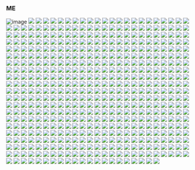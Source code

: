### ME

![image]({https://img.shields.io/badge/Google%20Analytics-E37400?style=for-the-badge&logo=google%20analytics&logoColor=white}) <img src="{https://img.shields.io/badge/ChatGPT-74aa9c?style=for-the-badge&logo=openai&logoColor=white}" /> <img src="{https://img.shields.io/badge/github%20copilot-000000?style=for-the-badge&logo=githubcopilot&logoColor=white}" /> <img src="{https://img.shields.io/badge/Google%20Gemini-8E75B2?style=for-the-badge&logo=googlegemini&logoColor=white}" /> <img src="{https://img.shields.io/badge/PyTorch-EE4C2C?style=for-the-badge&logo=pytorch&logoColor=white}" /> <img src="{https://img.shields.io/badge/Coinbase-0052FF?style=for-the-badge&logo=Coinbase&logoColor=white}" /> <img src="{https://img.shields.io/badge/Blogger-FF5722?style=for-the-badge&logo=blogger&logoColor=white}" /> <img src="{https://img.shields.io/badge/Wordpress-21759B?style=for-the-badge&logo=wordpress&logoColor=white}" /> <img src="{https://img.shields.io/badge/Code%20Climate-000000?style=for-the-badge&logo=Code%20Climate&logoColor=white}" /> <img src="{https://img.shields.io/badge/Gmail-D14836?style=for-the-badge&logo=gmail&logoColor=white}" /> <img src="{https://img.shields.io/badge/icq_new-black?style=for-the-badge&logo=icq&logolColor=42F425}" /> <img src="{https://img.shields.io/badge/matrix-000000?style=for-the-badge&logo=Matrix&logoColor=white}" /> <img src="{https://img.shields.io/badge/Messenger-00B2FF?style=for-the-badge&logo=messenger&logoColor=white}" /> <img src="{https://img.shields.io/badge/Microsoft_Outlook-0078D4?style=for-the-badge&logo=microsoft-outlook&logoColor=white}" /> <img src="{https://img.shields.io/badge/proton%20mail-6D4AFF?style=for-the-badge&logo=protonmail&logoColor=white}" /> <img src="{https://img.shields.io/badge/Signal-%23039BE5.svg?&style=for-the-badge&logo=Signal&logoColor=white}" /> <img src="{https://img.shields.io/badge/Telegram-2CA5E0?style=for-the-badge&logo=telegram&logoColor=white}" /> <img src="{https://img.shields.io/badge/Tencent_QQ-EB1923?style=for-the-badge&logo=TencentQQ&logoColor=white}" /> <img src="{https://img.shields.io/badge/WeChat-07C160?style=for-the-badge&logo=wechat&logoColor=white}" /> <img src="{https://img.shields.io/badge/website-000000?style=for-the-badge&logo=About.me&logoColor=white}" /> <img src="{https://img.shields.io/badge/WhatsApp-25D366?style=for-the-badge&logo=whatsapp&logoColor=white}" /> <img src="{https://img.shields.io/badge/Alibaba_Cloud-FF6A00?style=for-the-badge&logo=alibabacloud&logoColor=white}" /> <img src="{https://img.shields.io/badge/Amazon_AWS-FF9900?style=for-the-badge&logo=amazonaws&logoColor=white}" /> <img src="{https://img.shields.io/badge/Azure_DevOps-0078D7?style=for-the-badge&logo=azure-devops&logoColor=white}" /> <img src="{https://img.shields.io/badge/Azure_Functions-0062AD?style=for-the-badge&logo=azure-functions&logoColor=white}" /> <img src="{https://img.shields.io/badge/Cloudflare-F38020?style=for-the-badge&logo=Cloudflare&logoColor=white}" /> <img src="{https://img.shields.io/badge/Cloudflare%20Pages-F38020?style=for-the-badge&logo=Cloudflare%20Pages&logoColor=white}" /> <img src="{https://img.shields.io/badge/Codemagic-F45E3F?style=for-the-badge&logo=Codemagic&logoColor=white}" /> <img src="{https://img.shields.io/badge/Codeship-004466?style=for-the-badge&logo=Codeship&logoColor=white}" /> <img src="{https://img.shields.io/badge/Glitch-2800ff?style=for-the-badge&logo=glitch&logoColor=white}" /> <img src="{https://img.shields.io/badge/Google_Cloud-4285F4?style=for-the-badge&logo=google-cloud&logoColor=white}" /> <img src="{https://img.shields.io/badge/IBM%20Cloud-1261FE?style=for-the-badge&logo=IBM%20Cloud&logoColor=white}" /> <img src="{https://img.shields.io/badge/iCloud-3693F3?style=for-the-badge&logo=iCloud&logoColor=white}" /> <img src="{https://img.shields.io/badge/microsoft%20azure-0089D6?style=for-the-badge&logo=microsoft-azure&logoColor=white}" /> <img src="{https://img.shields.io/badge/Oracle-F80000?style=for-the-badge&logo=oracle&logoColor=black}" /> <img src="{https://img.shields.io/badge/Bitcoin-000000?style=for-the-badge&logo=bitcoin&logoColor=white}" /> <img src="{https://img.shields.io/badge/Binance-FCD535?style=for-the-badge&logo=binance&logoColor=000}" /> <img src="{https://img.shields.io/badge/Ethereum-3C3C3D?style=for-the-badge&logo=Ethereum&logoColor=white}" /> <img src="{https://img.shields.io/badge/dogecoin-C2A633?style=for-the-badge&logo=dogecoin&logoColor=white}" /> <img src="{https://img.shields.io/badge/Microsoft%20SQL%20Server-CC2927?style=for-the-badge&logo=microsoft%20sql%20server&logoColor=white}" /> <img src="{https://img.shields.io/badge/MongoDB-4EA94B?style=for-the-badge&logo=mongodb&logoColor=white}" /> <img src="{https://img.shields.io/badge/MySQL-005C84?style=for-the-badge&logo=mysql&logoColor=white}" /> <img src="{https://img.shields.io/badge/Sqlite-003B57?style=for-the-badge&logo=sqlite&logoColor=white}" /> <img src="{https://img.shields.io/badge/Oracle-F80000?style=for-the-badge&logo=Oracle&logoColor=white}" /> <img src="{https://img.shields.io/badge/PocketBase-B8DBE4?style=for-the-badge&logo=PocketBase&logoColor=white}" /> <img src="{https://img.shields.io/badge/PostgreSQL-316192?style=for-the-badge&logo=postgresql&logoColor=white}" /> <img src="{https://img.shields.io/badge/Adobe%20after%20affects-CF96FD?style=for-the-badge&logo=Adobe%20after%20effects&logoColor=393665}" /> <img src="{https://img.shields.io/badge/Adobe%20Creative%20Cloud-DA1F26?style=for-the-badge&logo=Adobe%20Creative%20Cloud&logoColor=white}" /> <img src="{https://img.shields.io/badge/Adobe%20Illustrator-FF9A00?style=for-the-badge&logo=adobe%20illustrator&logoColor=white}" /> <img src="{https://img.shields.io/badge/Adobe%20Photoshop-31A8FF?style=for-the-badge&logo=Adobe%20Photoshop&logoColor=black}" /> <img src="{https://img.shields.io/badge/Adobe%20Premiere%20Pro-9999FF?style=for-the-badge&logo=Adobe%20Premiere%20Pro&logoColor=white}" /> <img src="{https://img.shields.io/badge/Adobe%20XD-470137?style=for-the-badge&logo=Adobe%20XD&logoColor=#FF61F6}" /> <img src="{https://img.shields.io/badge/blender-%23F5792A.svg?style=for-the-badge&logo=blender&logoColor=white}" /> <img src="{https://img.shields.io/badge/Canva-%2300C4CC.svg?&style=for-the-badge&logo=Canva&logoColor=white}" /> <img src="{https://img.shields.io/badge/gimp-5C5543?style=for-the-badge&logo=gimp&logoColor=white}" /> <img src="{https://img.shields.io/badge/Krita-203759?style=for-the-badge&logo=krita&logoColor=EEF37B}" /> <img src="{https://img.shields.io/badge/Pexels-05A081?style=for-the-badge&logo=pexels&logoColor=white}" /> <img src="{https://img.shields.io/badge/Codecademy-FFF0E5?style=for-the-badge&logo=codecademy&logoColor=303347}" /> <img src="{https://img.shields.io/badge/Duolingo-58CC02?style=for-the-badge&logo=Duolingo&logoColor=white}" /> <img src="{https://img.shields.io/badge/gitignore%20io-204ECF?style=for-the-badge&logo=gitignoredotio&logoColor=white}" /> <img src="{https://img.shields.io/badge/HTML%20Academy-302683?style=for-the-badge&logo=HTML%20Academy&logoColor=white}" /> <img src="{https://img.shields.io/badge/Microsoft%20Academic-2D9FD9?style=for-the-badge&logo=Microsoft%20Academic&logoColor=white}" /> <img src="{https://img.shields.io/badge/Slideshare-0077B5?style=for-the-badge&logo=slideshare&logoColor=white}" /> <img src="{https://img.shields.io/badge/Udemy-EC5252?style=for-the-badge&logo=Udemy&logoColor=white}" /> <img src="{https://img.shields.io/badge/Databricks-FF3621?style=for-the-badge&logo=Databricks&logoColor=white}" /> <img src="{https://img.shields.io/badge/dbt-FF694B?style=for-the-badge&logo=dbt&logoColor=white}" /> <img src="{https://img.shields.io/badge/Burger%20King-D62300?style=for-the-badge&logo=Burger%20King&logoColor=white}" /> <img src="{https://img.shields.io/badge/KFC-F40027?style=for-the-badge&logo=kfc&logoColor=white}" /> <img src="{https://img.shields.io/badge/McDonald's-FBC817?style=for-the-badge&logo=McDonald's&logoColor=white}" /> <img src="{https://img.shields.io/badge/Uber_Eats-5FB709?style=for-the-badge&logo=uber-eats&logoColor=white}" /> <img src="{https://img.shields.io/badge/.NET-512BD4?style=for-the-badge&logo=dotnet&logoColor=white}" /> <img src="{https://img.shields.io/badge/Alpine%20JS-8BC0D0?style=for-the-badge&logo=alpinedotjs&logoColor=black}" /> <img src="{https://img.shields.io/badge/Docker-2CA5E0?style=for-the-badge&logo=docker&logoColor=white}" /> <img src="{https://img.shields.io/badge/Django-092E20?style=for-the-badge&logo=django&logoColor=green}" /> <img src="{https://img.shields.io/badge/django%20rest-ff1709?style=for-the-badge&logo=django&logoColor=white}" /> <img src="{https://img.shields.io/badge/Electron-2B2E3A?style=for-the-badge&logo=electron&logoColor=9FEAF9}" /> <img src="{https://img.shields.io/badge/firebase-ffca28?style=for-the-badge&logo=firebase&logoColor=black}" /> <img src="{https://img.shields.io/badge/Flask-000000?style=for-the-badge&logo=flask&logoColor=white}" /> <img src="{https://img.shields.io/badge/GitHub%20Pages-222222?style=for-the-badge&logo=GitHub%20Pages&logoColor=white}" /> <img src="{https://img.shields.io/badge/Godot-478CBF?style=for-the-badge&logo=GodotEngine&logoColor=white}" /> <img src="{https://img.shields.io/badge/JSS-F7DF1E?style=for-the-badge&logo=JSS&logoColor=white}" /> <img src="{https://img.shields.io/badge/Markdown-000000?style=for-the-badge&logo=markdown&logoColor=white}" /> <img src="{https://img.shields.io/badge/Microsoft-666666?style=for-the-badge&logo=microsoft&logoColor=white}" /> <img src="{https://img.shields.io/badge/Node%20js-339933?style=for-the-badge&logo=nodedotjs&logoColor=white}" /> <img src="{https://img.shields.io/badge/OpenCV-27338e?style=for-the-badge&logo=OpenCV&logoColor=white}" /> <img src="{https://img.shields.io/badge/OpenGL-FFFFFF?style=for-the-badge&logo=opengl}" /> <img src="{https://img.shields.io/badge/OpenJDK-ED8B00?style=for-the-badge&logo=openjdk&logoColor=white}" /> <img src="{https://img.shields.io/badge/Phoenix%20Framework-FD4F00?style=for-the-badge&logo=phoenixframework&logoColor=fff}" /> <img src="{https://img.shields.io/badge/p5%20js-ED225D?style=for-the-badge&logo=p5dotjs&logoColor=white}" /> <img src="{https://img.shields.io/badge/Unity-100000?style=for-the-badge&logo=unity&logoColor=white}" /> <img src="{https://img.shields.io/badge/-Unreal%20Engine-313131?style=for-the-badge&logo=unreal-engine&logoColor=white}" /> <img src="{https://img.shields.io/badge/amazon%20pay-F79114?style=for-the-badge&logo=amazon%20pay&logoColor=white}" /> <img src="{https://img.shields.io/badge/apple%20pay-007AFF?style=for-the-badge&logo=apple%20pay&logoColor=white}" /> <img src="{https://img.shields.io/badge/MasterCard-EB001B?style=for-the-badge&logo=MasterCard&logoColor=white}" /> <img src="{https://img.shields.io/badge/Patreon-F96854?style=for-the-badge&logo=patreon&logoColor=white}" /> <img src="{https://img.shields.io/badge/PayPal-00457C?style=for-the-badge&logo=paypal&logoColor=white}" /> <img src="{https://img.shields.io/badge/sponsor-30363D?style=for-the-badge&logo=GitHub-Sponsors&logoColor=#white}" /> <img src="{https://img.shields.io/badge/Battle.net-000?style=for-the-badge&logo=battle.net&logoColor=148EFF}" /> <img src="{https://img.shields.io/badge/Counter_Strike-000000?style=for-the-badge&logo=counter-strike&logoColor=white}" /> <img src="{https://img.shields.io/badge/Epic%20Games-313131?style=for-the-badge&logo=Epic%20Games&logoColor=white}" /> <img src="{https://img.shields.io/badge/FIFA-B7312F?style=for-the-badge&logo=fifa&logoColor=white}" /> <img src="{https://img.shields.io/badge/Itch.io-FA5C5C?style=for-the-badge&logo=itchdotio&logoColor=white}" /> <img src="{https://img.shields.io/badge/Origin-F56C2D?style=for-the-badge&logo=origin&logoColor=white}" /> <img src="{https://img.shields.io/badge/Nintendo_3DS-D12228?style=for-the-badge&logo=nintendo-3ds&logoColor=white}" /> <img src="{https://img.shields.io/badge/Nintendo_Switch-E60012?style=for-the-badge&logo=nintendo-switch&logoColor=white}" /> <img src="{https://img.shields.io/badge/PlayStation-003791?style=for-the-badge&logo=playstation&logoColor=white}" /> <img src="{https://img.shields.io/badge/Republic%20of%20Gamers-FF0029?style=for-the-badge&logo=Republic%20of%20Gamers&logoColor=white}" /> <img src="{https://img.shields.io/badge/Riot_Games-D32936?style=for-the-badge&logo=riot-games&logoColor=white}" /> <img src="{https://img.shields.io/badge/Steam-000000?style=for-the-badge&logo=steam&logoColor=white}" /> <img src="{https://img.shields.io/badge/Valorant-fa4454?style=for-the-badge&logo=valorant&logoColor=white}" /> <img src="{https://img.shields.io/badge/Xbox-107C10?style=for-the-badge&logo=xbox&logoColor=white}" /> <img src="{https://img.shields.io/badge/Discord-5865F2?style=for-the-badge&logo=discord&logoColor=white}" /> <img src="{https://img.shields.io/badge/Google%20Meet-00897B?style=for-the-badge&logo=google-meet&logoColor=white}" /> <img src="{https://img.shields.io/badge/Microsoft_Teams-6264A7?style=for-the-badge&logo=microsoft-teams&logoColor=white}" /> <img src="{https://img.shields.io/badge/Skype-00AFF0?style=for-the-badge&logo=skype&logoColor=white}" /> <img src="{https://img.shields.io/badge/TeamSpeak-2580C3?style=for-the-badge&logo=teamspeak&logoColor=white}" /> <img src="{https://img.shields.io/badge/Zoom-2D8CFF?style=for-the-badge&logo=zoom&logoColor=white}" /> <img src="{https://img.shields.io/badge/Android_Studio-3DDC84?style=for-the-badge&logo=android-studio&logoColor=white}" /> <img src="{https://img.shields.io/badge/Notepad++-90E59A.svg?style=for-the-badge&logo=notepad%2B%2B&logoColor=black}" /> <img src="{http://img.shields.io/badge/-PHPStorm-181717?style=for-the-badge&logo=phpstorm&logoColor=white}" /> <img src="{https://img.shields.io/badge/PyCharm-000000.svg?&style=for-the-badge&logo=PyCharm&logoColor=white}" /> <img src="{https://img.shields.io/badge/VSCode-0078D4?style=for-the-badge&logo=visual%20studio%20code&logoColor=white}" /> <img src="{https://img.shields.io/badge/Visual_Studio-5C2D91?style=for-the-badge&logo=visual%20studio&logoColor=white}" /> <img src="{https://img.shields.io/badge/Visual_Studio_Code-0078D4?style=for-the-badge&logo=visual%20studio%20code&logoColor=white}" /> <img src="{https://img.shields.io/badge/Editor%20Config-E0EFEF?style=for-the-badge&logo=editorconfig&logoColor=000}" /> <img src="{https://img.shields.io/badge/C-00599C?style=for-the-badge&logo=c&logoColor=white}" /> <img src="{https://img.shields.io/badge/C%23-239120?style=for-the-badge&logo=csharp&logoColor=white}" /> <img src="{https://img.shields.io/badge/C%2B%2B-00599C?style=for-the-badge&logo=c%2B%2B&logoColor=white}" /> <img src="{https://img.shields.io/badge/CSS3-1572B6?style=for-the-badge&logo=css3&logoColor=white}" /> <img src="{https://img.shields.io/badge/Go-00ADD8?style=for-the-badge&logo=go&logoColor=white}" /> <img src="{https://img.shields.io/badge/HTML5-E34F26?style=for-the-badge&logo=html5&logoColor=white}" /> <img src="{https://img.shields.io/badge/%3C/%3E%20htmx-3D72D7?style=for-the-badge&logo=mysl&logoColor=white}" /> <img src="{https://img.shields.io/badge/JavaScript-323330?style=for-the-badge&logo=javascript&logoColor=F7DF1E}" /> <img src="{https://img.shields.io/badge/json-5E5C5C?style=for-the-badge&logo=json&logoColor=white}" /> <img src="{https://img.shields.io/badge/Lua-2C2D72?style=for-the-badge&logo=lua&logoColor=white}" /> <img src="{https://img.shields.io/badge/PHP-777BB4?style=for-the-badge&logo=php&logoColor=white}" /> <img src="{https://img.shields.io/badge/Python-FFD43B?style=for-the-badge&logo=python&logoColor=blue}" /> <img src="{https://img.shields.io/badge/Ruby-CC342D?style=for-the-badge&logo=ruby&logoColor=white}" /> <img src="{https://img.shields.io/badge/Scratch-4D97FF?style=for-the-badge&logo=Scratch&logoColor=white}" /> <img src="{https://img.shields.io/badge/TypeScript-007ACC?style=for-the-badge&logo=typescript&logoColor=white}" /> <img src="{https://img.shields.io/badge/Microsoft_Access-A4373A?style=for-the-badge&logo=microsoft-access&logoColor=white}" /> <img src="{https://img.shields.io/badge/Microsoft_Excel-217346?style=for-the-badge&logo=microsoft-excel&logoColor=white}" /> <img src="{https://img.shields.io/badge/Microsoft_Office-D83B01?style=for-the-badge&logo=microsoft-office&logoColor=white}" /> <img src="{https://img.shields.io/badge/Microsoft_PowerPoint-B7472A?style=for-the-badge&logo=microsoft-powerpoint&logoColor=white}" /> <img src="{https://img.shields.io/badge/Microsoft_Word-2B579A?style=for-the-badge&logo=microsoft-word&logoColor=white}" /> <img src="{https://img.shields.io/badge/Obsidian-483699?style=for-the-badge&logo=Obsidian&logoColor=white}" /> <img src="{https://img.shields.io/badge/Alpine_Linux-0D597F?style=for-the-badge&logo=alpine-linux&logoColor=white}" /> <img src="{https://img.shields.io/badge/Android-3DDC84?style=for-the-badge&logo=android&logoColor=white}" /> <img src="{https://img.shields.io/badge/Arch_Linux-1793D1?style=for-the-badge&logo=arch-linux&logoColor=white}" /> <img src="{https://img.shields.io/badge/Artix_Linux-10A0CC?style=for-the-badge&logo=artix-linux&logoColor=white}" /> <img src="{https://img.shields.io/badge/iOS-000000?style=for-the-badge&logo=ios&logoColor=white}" /> <img src="{https://img.shields.io/badge/Linux-FCC624?style=for-the-badge&logo=linux&logoColor=black}" /> <img src="{https://img.shields.io/badge/mac%20os-000000?style=for-the-badge&logo=apple&logoColor=white}" /> <img src="{https://img.shields.io/badge/Ubuntu-E95420?style=for-the-badge&logo=ubuntu&logoColor=white}" /> <img src="{https://img.shields.io/badge/Windows-0078D6?style=for-the-badge&logo=windows&logoColor=white}" /> <img src="{https://img.shields.io/badge/Windows_95-008080?style=for-the-badge&logo=windows-95&logoColor=white}" /> <img src="{https://img.shields.io/badge/Windows_XP-003399?style=for-the-badge&logo=windows-xp&logoColor=white}" /> <img src="{https://img.shields.io/badge/Windows_11-0078d4?style=for-the-badge&logo=windows-11&logoColor=white}" /> <img src="{https://img.shields.io/badge/Wireshark-1679A7?style=for-the-badge&logo=Wireshark&logoColor=white}" /> <img src="{https://img.shields.io/badge/Facebook-1877F2?style=for-the-badge&logo=facebook&logoColor=white}" /> <img src="{https://img.shields.io/badge/GitHub-100000?style=for-the-badge&logo=github&logoColor=white}" /> <img src="{https://img.shields.io/badge/GitLab-330F63?style=for-the-badge&logo=gitlab&logoColor=white}" /> <img src="{https://img.shields.io/badge/Iconfinder-1A1B1F?style=for-the-badge&logo=Iconfinder&logoColor=white}" /> <img src="{https://img.shields.io/badge/Instagram-E4405F?style=for-the-badge&logo=instagram&logoColor=white}" /> <img src="{https://img.shields.io/badge/LinkedIn-0077B5?style=for-the-badge&logo=linkedin&logoColor=white}" /> <img src="{https://img.shields.io/badge/Pinterest-%23E60023.svg?&style=for-the-badge&logo=Pinterest&logoColor=white}" /> <img src="{https://img.shields.io/badge/Quora-%23B92B27.svg?&style=for-the-badge&logo=Quora&logoColor=white}" /> <img src="{https://img.shields.io/badge/Reddit-FF4500?style=for-the-badge&logo=reddit&logoColor=white}" /> <img src="{https://img.shields.io/badge/Signal-3A76F0?style=for-the-badge&logo=signal&logoColor=white}" /> <img src="{https://img.shields.io/badge/Snapchat-FFFC00?style=for-the-badge&logo=snapchat&logoColor=white}" /> <img src="{https://img.shields.io/badge/TikTok-000000?style=for-the-badge&logo=tiktok&logoColor=white}" /> <img src="{https://img.shields.io/badge/Threads-000000?style=for-the-badge&logo=Threads&logoColor=white}" /> <img src="{https://img.shields.io/badge/Tumblr-%2336465D.svg?&style=for-the-badge&logo=Tumblr&logoColor=white}" /> <img src="{https://img.shields.io/badge/Twitter-1DA1F2?style=for-the-badge&logo=twitter&logoColor=white}" /> <img src="{https://img.shields.io/badge/X-000000?style=for-the-badge&logo=x&logoColor=white}" /> <img src="{https://img.shields.io/badge/WhatsApp-25D366?style=for-the-badge&logo=WhatsApp&logoColor=white}" /> <img src="{https://img.shields.io/badge/apple%20music-F34E68?style=for-the-badge&logo=apple%20music&logoColor=white}" /> <img src="{https://img.shields.io/badge/Apple_Podcasts-9933CC?style=for-the-badge&logo=apple-podcasts&logoColor=white}" /> <img src="{https://img.shields.io/badge/Audacity-0000CC?style=for-the-badge&logo=audacity&logoColor=white}" /> <img src="{https://img.shields.io/badge/Deezer-FEAA2D?style=for-the-badge&logo=deezer&logoColor=white}" /> <img src="{https://img.shields.io/badge/Google_Podcasts-4285F4?style=for-the-badge&logo=google-podcasts&logoColor=white}" /> <img src="{https://img.shields.io/badge/Shazam-0088FF?style=for-the-badge&logo=Shazam&logoColor=white}" /> <img src="{https://img.shields.io/badge/SoundCloud-FF3300?style=for-the-badge&logo=soundcloud&logoColor=white}" /> <img src="{https://img.shields.io/badge/Spotify-1ED760?&style=for-the-badge&logo=spotify&logoColor=white}" /> <img src="{https://img.shields.io/badge/YouTube_Music-FF0000?style=for-the-badge&logo=youtube-music&logoColor=white}" /> <img src="{https://img.shields.io/badge/App_Store-0D96F6?style=for-the-badge&logo=app-store&logoColor=white}" /> <img src="{https://img.shields.io/badge/Google_Play-414141?style=for-the-badge&logo=google-play&logoColor=white}" /> <img src="{https://img.shields.io/badge/Amazon%20Prime-00A8E1?style=for-the-badge&logo=netflix&logoColor=white}" /> <img src="{https://img.shields.io/badge/Facebook_Gaming-005FED?style=for-the-badge&logo=facebook-gaming&logoColor=white}" /> <img src="{https://img.shields.io/badge/Netflix-E50914?style=for-the-badge&logo=netflix&logoColor=white}" /> <img src="{https://img.shields.io/badge/Twitch-9146FF?style=for-the-badge&logo=twitch&logoColor=white}" /> <img src="{https://img.shields.io/badge/YouTube-FF0000?style=for-the-badge&logo=youtube&logoColor=white}" /> <img src="{https://img.shields.io/badge/YouTube_Gaming-FF0000?style=for-the-badge&logo=youtube-gaming&logoColor=white}" /> <img src="{https://img.shields.io/badge/GIT-E44C30?style=for-the-badge&logo=git&logoColor=white}" /> <img src="{https://img.shields.io/badge/powershell-5391FE?style=for-the-badge&logo=powershell&logoColor=white}" /> <img src="{https://img.shields.io/badge/warp-01A4FF?style=for-the-badge&logo=warp&logoColor=white}" /> <img src="{https://img.shields.io/badge/windows%20terminal-4D4D4D?style=for-the-badge&logo=windows%20terminal&logoColor=white}" /> <img src="{https://img.shields.io/badge/VirtualBox-21416b?style=for-the-badge&logo=VirtualBox&logoColor=white}" /> <img src="{https://img.shields.io/badge/Brave-FF1B2D?style=for-the-badge&logo=Brave&logoColor=white}" /> <img src="{}" /> <img src="{}" /> <img src="{}" /> <img src="{}" /> <img src="{}" /> <img src="{}" /> <img src="{}" /> <img src="{}" /> <img src="{}" /> <img src="{}" /> <img src="{}" /> <img src="{}" /> <img src="{}" /> <img src="{}" /> <img src="{}" /> <img src="{}" /> <img src="{}" /> <img src="{}" /> <img src="{}" /> <img src="{}" /> <img src="{}" /> <img src="{}" /> <img src="{}" /> <img src="{}" /> <img src="{}" /> <img src="{}" /> <img src="{}" /> <img src="{}" /> <img src="{}" /> <img src="{}" /> <img src="{}" /> <img src="{}" /> <img src="{}" /> <img src="{}" /> <img src="{}" /> <img src="{}" /> <img src="{}" /> <img src="{}" /> <img src="{}" /> <img src="{}" /> <img src="{}" /> <img src="{}" /> <img src="{}" /> <img src="{}" /> <img src="{}" /> <img src="{}" /> <img src="{}" /> <img src="{}" /> <img src="{}" /> <img src="{}" /> <img src="{}" /> <img src="{}" /> <img src="{}" /> <img src="{}" /> <img src="{}" /> <img src="{}" /> <img src="{}" /> <img src="{}" /> <img src="{}" /> <img src="{}" /> <img src="{}" /> <img src="{}" /> <img src="{}" /> <img src="{}" /> <img src="{}" /> <img src="{}" /> <img src="{}" /> <img src="{}" /> <img src="{}" /> <img src="{}" /> <img src="{}" /> <img src="{}" /> <img src="{}" /> <img src="{}" /> <img src="{}" /> <img src="{}" /> <img src="{}" /> <img src="{}" /> <img src="{}" /> <img src="{}" /> <img src="{}" /> <img src="{}" /> <img src="{}" /> <img src="{}" /> <img src="{}" /> <img src="{}" /> <img src="{}" /> <img src="{}" /> <img src="{}" /> <img src="{}" /> <img src="{}" /> <img src="{}" /> <img src="{}" /> <img src="{}" /> <img src="{}" /> <img src="{}" /> <img src="{}" /> <img src="{}" /> <img src="{}" /> <img src="{}" /> <img src="{}" /> <img src="{}" /> <img src="{}" /> <img src="{}" /> <img src="{}" /> <img src="{}" /> <img src="{}" /> <img src="{}" /> <img src="{}" /> <img src="{}" /> <img src="{}" /> <img src="{}" /> <img src="{}" /> <img src="{}" /> <img src="{}" /> <img src="{}" /> <img src="{}" /> <img src="{}" /> <img src="{}" /> <img src="{}" /> <img src="{}" /> <img src="{}" /> <img src="{}" /> <img src="{}" /> <img src="{}" /> <img src="{}" /> <img src="{}" /> <img src="{}" /> <img src="{}" /> <img src="{}" /> <img src="{}" /> <img src="{}" /> <img src="{}" /> <img src="{}" /> <img src="{}" /> <img src="{}" /> <img src="{}" /> <img src="{}" /> <img src="{}" /> <img src="{}" /> <img src="{}" /> <img src="{}" /> <img src="{}" /> <img src="{}" /> <img src="{}" /> <img src="{}" /> <img src="{}" /> <img src="{}" /> <img src="{}" /> <img src="{}" /> <img src="{}" /> <img src="{}" /> <img src="{}" /> <img src="{}" /> <img src="{}" /> <img src="{}" /> <img src="{}" /> <img src="{}" /> <img src="{}" /> <img src="{}" /> <img src="{}" /> <img src="{}" /> <img src="{}" /> <img src="{}" /> <img src="{}" /> <img src="{}" /> <img src="{}" /> <img src="{}" /> <img src="{}" /> <img src="{}" /> <img src="{}" /> <img src="{}" /> <img src="{}" /> <img src="{}" /> <img src="{}" /> <img src="{}" /> <img src="{}" /> <img src="{}" /> <img src="{}" /> <img src="{}" /> <img src="{}" /> <img src="{}" /> <img src="{}" /> <img src="{}" /> <img src="{}" /> <img src="{}" /> <img src="{}" /> <img src="{}" /> <img src="{}" /> <img src="{}" /> <img src="{}" /> <img src="{}" /> <img src="{}" /> <img src="{}" /> <img src="{}" /> <img src="{}" /> <img src="{}" /> <img src="{}" /> <img src="{}" /> <img src="{}" /> <img src="{}" /> <img src="{}" /> <img src="{}" /> <img src="{}" /> <img src="{}" /> <img src="{}" /> <img src="{}" /> <img src="{}" /> <img src="{}" /> <img src="{}" /> <img src="{}" /> <img src="{}" /> <img src="{}" /> <img src="{}" /> <img src="{}" /> <img src="{}" /> <img src="{}" /> <img src="{}" /> <img src="{}" /> <img src="{}" /> <img src="{}" /> <img src="{}" /> <img src="{}" /> <img src="{}" /> <img src="{}" /> <img src="{}" /> <img src="{}" /> <img src="{}" /> <img src="{}" /> <img src="{}" /> <img src="{}" /> <img src="{}" /> <img src="{}" /> <img src="{}" /> <img src="{}" /> <img src="{}" /> <img src="{}" /> <img src="{}" /> <img src="{}" /> <img src="{}" /> <img src="{}" /> <img src="{}" /> <img src="{}" /> <img src="{}" /> <img src="{}" /> <img src="{}" /> <img src="{}" /> <img src="{}" /> <img src="{}" /> <img src="{}" /> <img src="{}" /> <img src="{}" /> <img src="{}" /> <img src="{}" /> <img src="{}" /> <img src="{}" /> <img src="{}" /> <img src="{}" /> <img src="{}" /> <img src="{}" /> <img src="{}" /> <img src="{}" /> <img src="{}" /> <img src="{}" /> <img src="{}" /> <img src="{}" /> <img src="{}" /> <img src="{}" /> <img src="{}" /> <img src="{}" /> <img src="{}" /> <img src="{}" /> <img src="{}" /> <img src="{}" /> <img src="{}" /> <img src="{}" /> <img src="{}" /> <img src="{}" /> <img src="{}" /> <img src="{}" /> <img src="{}" /> <img src="{}" /> <img src="{}" /> <img src="{}" /> <img src="{}" /> <img src="{}" /> <img src="{}" /> <img src="{}" /> <img src="{}" /> <img src="{}" /> <img src="{}" /> <img src="{}" /> <img src="{}" /> <img src="{}" /> <img src="{}" /> <img src="{}" /> <img src="{}" /> <img src="{}" /> <img src="{}" /> <img src="{}" /> <img src="{}" /> <img src="{}" /> <img src="{}" /> <img src="{}" /> <img src="{}" /> <img src="{}" /> <img src="{}" /> <img src="{}" /> <img src="{}" /> <img src="{}" /> <img src="{}" /> <img src="{}" /> <img src="{}" /> <img src="{}" /> <img src="{}" /> <img src="{}" /> <img src="{}" /> <img src="{}" /> <img src="{}" /> <img src="{}" />
